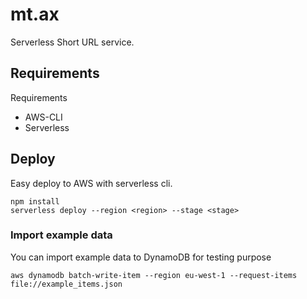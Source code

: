 # mt.ax

Serverless Short URL service. 

## Requirements

Requirements

* AWS-CLI
* Serverless

## Deploy

Easy deploy to AWS with serverless cli.

```
npm install
serverless deploy --region <region> --stage <stage>
```

### Import example data

You can import example data to DynamoDB for testing purpose

```
aws dynamodb batch-write-item --region eu-west-1 --request-items file://example_items.json
```